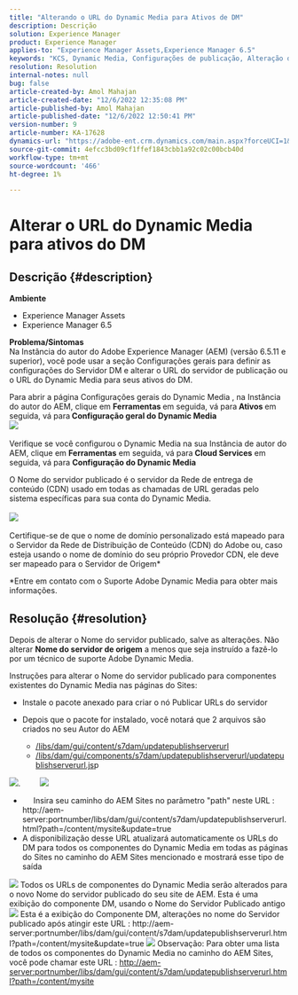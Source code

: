 ```yaml
---
title: "Alterando o URL do Dynamic Media para Ativos de DM"
description: Descrição
solution: Experience Manager
product: Experience Manager
applies-to: "Experience Manager Assets,Experience Manager 6.5"
keywords: "KCS, Dynamic Media, Configurações de publicação, Alteração do URL do DM"
resolution: Resolution
internal-notes: null
bug: false
article-created-by: Amol Mahajan
article-created-date: "12/6/2022 12:35:08 PM"
article-published-by: Amol Mahajan
article-published-date: "12/6/2022 12:50:41 PM"
version-number: 9
article-number: KA-17628
dynamics-url: "https://adobe-ent.crm.dynamics.com/main.aspx?forceUCI=1&pagetype=entityrecord&etn=knowledgearticle&id=c1d04a69-6275-ed11-81aa-6045bd006e5a"
source-git-commit: 4efcc3bd09cf1ffef1843cbb1a92c02c00bcb40d
workflow-type: tm+mt
source-wordcount: '466'
ht-degree: 1%

---
```


# Alterar o URL do Dynamic Media para ativos do DM

## Descrição {#description}

<b>Ambiente</b>
- Experience Manager Assets
- Experience Manager 6.5

<b>Problema/Sintomas</b><br>Na Instância do autor do Adobe Experience Manager (AEM) (versão 6.5.11 e superior), você pode usar a seção Configurações gerais para definir as configurações do Servidor DM e alterar o URL do servidor de publicação ou o URL do Dynamic Media para seus ativos do DM.

Para abrir a página Configurações gerais do Dynamic Media , na Instância do autor do AEM, clique em <b>Ferramentas </b>em seguida, vá para<b> Ativos </b>em seguida, vá para<b> Configuração geral do Dynamic Media</b>
 <br>![](assets/___c2d04a69-6275-ed11-81aa-6045bd006e5a___.png)<br> <br>Verifique se você configurou o Dynamic Media na sua Instância de autor do AEM, clique em <b>Ferramentas</b> em seguida, vá para<b> Cloud Services</b> em seguida, vá para <b>Configuração do Dynamic Media</b>

O Nome do servidor publicado é o servidor da Rede de entrega de conteúdo (CDN) usado em todas as chamadas de URL geradas pelo sistema específicas para sua conta do Dynamic Media.<br> <br>![](assets/___c4d04a69-6275-ed11-81aa-6045bd006e5a___.png)<br> <br>Certifique-se de que o nome de domínio personalizado está mapeado para o Servidor da Rede de Distribuição de Conteúdo (CDN) do Adobe ou, caso esteja usando o nome de domínio do seu próprio Provedor CDN, ele deve ser mapeado para o Servidor de Origem\*

\*Entre em contato com o Suporte Adobe Dynamic Media para obter mais informações.

## Resolução {#resolution}


Depois de alterar o Nome do servidor publicado, salve as alterações. Não alterar <b>Nome do servidor de origem</b> a menos que seja instruído a fazê-lo por um técnico de suporte Adobe Dynamic Media.

Instruções para alterar o Nome do servidor publicado para componentes existentes do Dynamic Media nas páginas do Sites:

- Instale o pacote anexado para criar o nó Publicar URLs do servidor
- Depois que o pacote for instalado, você notará que 2 arquivos são criados no seu Autor do AEM

   - [/libs/dam/gui/content/s7dam/updatepublishserverurl](http://vgaur-wx-1:4502/crx/de/index.jsp#/crx.default/jcr%3aroot/libs/dam/gui/content/s7dam/updatepublishserverurl "Exibir caminho no CRXDE Lite")
   - [/libs/dam/gui/components/s7dam/updatepublishserverurl/updatepublishserverurl.js](http://vgaur-wx-1:4502/crx/de/index.jsp#/crx.default/jcr%3aroot/libs/dam/gui/components/s7dam/updatepublishserverurl/updatepublishserverurl.jsp "Exibir caminho no CRXDE Lite")p


![](assets/d326656d-3f49-ec11-8c62-000d3a5cbc3f.png).         ![](assets/20fc6673-3f49-ec11-8c62-000d3a5cbc3f.png)

- &#x200B; &#x200B; &#x200B; &#x200B; &#x200B; Insira seu caminho do AEM Sites no parâmetro &quot;path&quot; neste URL : http://aem-server:portnumber/libs/dam/gui/content/s7dam/updatepublishserverurl.html?path=/content/mysite&amp;update=true &#x200B; &#x200B; &#x200B; &#x200B; &#x200B; &#x200B;
- A disponibilização desse URL atualizará automaticamente os URLs do DM para todos os componentes do Dynamic Media em todas as páginas do Sites no caminho do AEM Sites mencionado e mostrará esse tipo de saída


![](assets/12ef597f-3f49-ec11-8c62-000d3a5cbc3f.png)
Todos os URLs de componentes do Dynamic Media serão alterados para o novo Nome do servidor publicado do seu site de AEM.
Esta é uma exibição do componente DM, usando o Nome do Servidor Publicado antigo
![](assets/59f64ca5-4049-ec11-8c62-000d3a5cbc3f.png)
Esta é a exibição do Componente DM, alterações no nome do Servidor publicado após atingir este URL : http://aem-server:portnumber/libs/dam/gui/content/s7dam/updatepublishserverurl.html?path=/content/mysite&amp;update=true
![](assets/7a7449b1-4049-ec11-8c62-000d3a5cbc3f.png)
Observação: Para obter uma lista de todos os componentes do Dynamic Media no caminho do AEM Sites, você pode chamar este URL : <u style="text-decoration:underline">http://aem-server:portnumber/libs/dam/gui/content/s7dam/updatepublishserverurl.html?path=/content/mysite</u>

&#x200B; &#x200B; &#x200B; &#x200B; &#x200B; &#x200B; &#x200B;
